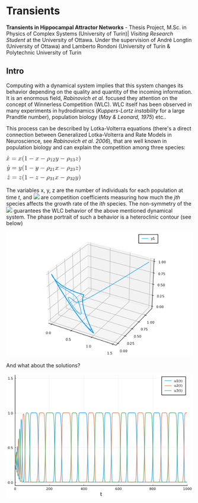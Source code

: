 # Transients
**Transients in Hippocampal Attractor Networks** - Thesis Project, M.Sc. in Physics of Complex Systems (University of Turin)| *Visiting Research Student* at the University of Ottawa.
Under the supervision of André Longtin (University of Ottawa) and Lamberto Rondoni (University of Turin & Polytechnic University of Turin

## Intro

Computing with a dynamical system implies that this system changes its behavior depending on the quality and quantity of the incoming information. It is an enormous field, *Rabinovich et al.* focused they attention on the concept of Winnerless Competition (WLC). WLC itself has been observed in many experiments in hydrodinamics (*Kuppers-Lortz instability* for a large Prandtle number), population biology (*May & Leonard, 1975*) etc.. 

This process can be described by Lotka-Volterra equations (there's a direct connection between Generalized Lotka-Volterra and Rate Models in Neuroscience, see *Rabinovich et al. 2006*), that are well known in population biology and can explain the competition among three species: 

<img src="https://raw.githubusercontent.com/sazio/Transients/master/img/ML3D.png" width="200">



The variables x, y, z are the number of individuals for each population at time *t*, and <img src="https://render.githubusercontent.com/render/math?math=\rho_{ij}"> are competition coefficients measuring how much the *jth* species affects the growth rate of the *ith* species. The non-symmetry of the <img src="https://render.githubusercontent.com/render/math?math=\rho_{ij}"> guarantees the WLC behavior of the above mentioned dynamical system. The phase portrait of such a behavior is a heteroclinic contour (see below)


<img src="https://raw.githubusercontent.com/sazio/Transients/master/img/phase_portrait.png" width="600">

And what about the solutions? 

<img src="https://raw.githubusercontent.com/sazio/Transients/master/img/solutions.png" width="600">



